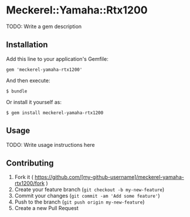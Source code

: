 # Meckerel::Yamaha::Rtx1200

TODO: Write a gem description

## Installation

Add this line to your application's Gemfile:

    gem 'meckerel-yamaha-rtx1200'

And then execute:

    $ bundle

Or install it yourself as:

    $ gem install meckerel-yamaha-rtx1200

## Usage

TODO: Write usage instructions here

## Contributing

1. Fork it ( https://github.com/[my-github-username]/meckerel-yamaha-rtx1200/fork )
2. Create your feature branch (`git checkout -b my-new-feature`)
3. Commit your changes (`git commit -am 'Add some feature'`)
4. Push to the branch (`git push origin my-new-feature`)
5. Create a new Pull Request
